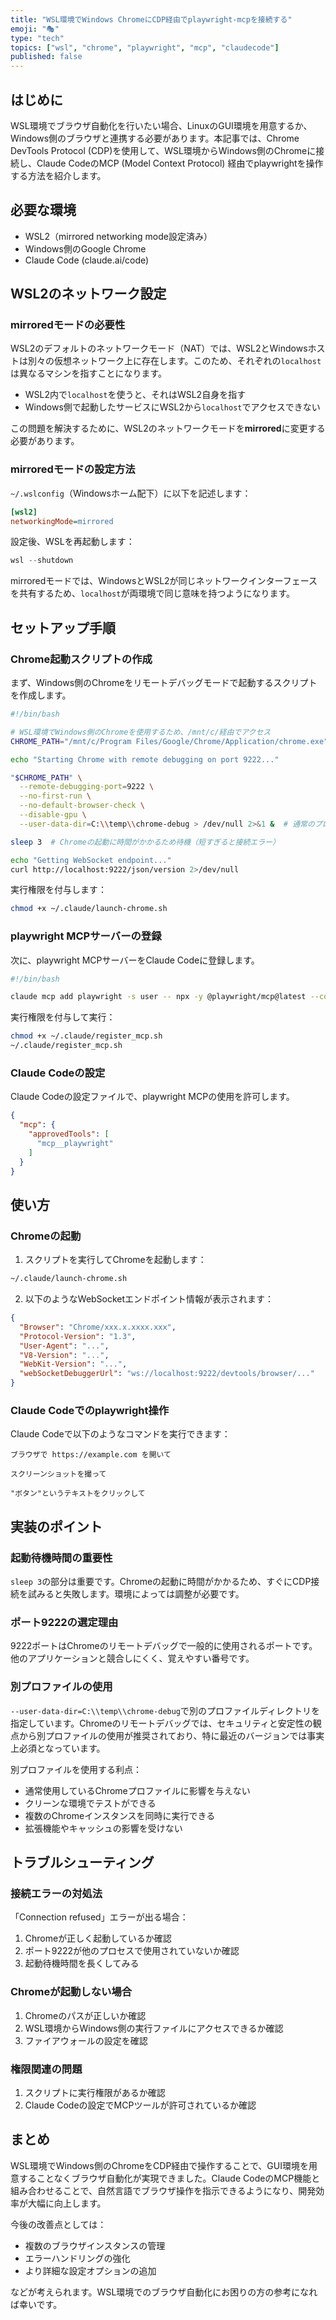 ```yaml
---
title: "WSL環境でWindows ChromeにCDP経由でplaywright-mcpを接続する"
emoji: "🎭"
type: "tech"
topics: ["wsl", "chrome", "playwright", "mcp", "claudecode"]
published: false
---
```


## はじめに

WSL環境でブラウザ自動化を行いたい場合、LinuxのGUI環境を用意するか、Windows側のブラウザと連携する必要があります。本記事では、Chrome DevTools Protocol (CDP)を使用して、WSL環境からWindows側のChromeに接続し、Claude CodeのMCP (Model Context Protocol) 経由でplaywrightを操作する方法を紹介します。

## 必要な環境

- WSL2（mirrored networking mode設定済み）
- Windows側のGoogle Chrome
- Claude Code (claude.ai/code)

## WSL2のネットワーク設定

### mirroredモードの必要性

WSL2のデフォルトのネットワークモード（NAT）では、WSL2とWindowsホストは別々の仮想ネットワーク上に存在します。このため、それぞれの`localhost`は異なるマシンを指すことになります。

- WSL2内で`localhost`を使うと、それはWSL2自身を指す
- Windows側で起動したサービスにWSL2から`localhost`でアクセスできない

この問題を解決するために、WSL2のネットワークモードを**mirrored**に変更する必要があります。

### mirroredモードの設定方法

`~/.wslconfig`（Windowsホーム配下）に以下を記述します：

```ini
[wsl2]
networkingMode=mirrored
```

設定後、WSLを再起動します：

```powershell
wsl --shutdown
```

mirroredモードでは、WindowsとWSL2が同じネットワークインターフェースを共有するため、`localhost`が両環境で同じ意味を持つようになります。

## セットアップ手順

### Chrome起動スクリプトの作成

まず、Windows側のChromeをリモートデバッグモードで起動するスクリプトを作成します。

```bash:~/.claude/launch-chrome.sh
#!/bin/bash

# WSL環境でWindows側のChromeを使用するため、/mnt/c/経由でアクセス
CHROME_PATH="/mnt/c/Program Files/Google/Chrome/Application/chrome.exe"

echo "Starting Chrome with remote debugging on port 9222..."

"$CHROME_PATH" \
  --remote-debugging-port=9222 \
  --no-first-run \
  --no-default-browser-check \
  --disable-gpu \
  --user-data-dir=C:\\temp\\chrome-debug > /dev/null 2>&1 &  # 通常のプロファイルと干渉しないよう別ディレクトリを使用

sleep 3  # Chromeの起動に時間がかかるため待機（短すぎると接続エラー）

echo "Getting WebSocket endpoint..."
curl http://localhost:9222/json/version 2>/dev/null
```

実行権限を付与します：

```bash
chmod +x ~/.claude/launch-chrome.sh
```

### playwright MCPサーバーの登録

次に、playwright MCPサーバーをClaude Codeに登録します。

```bash:~/.claude/register_mcp.sh
#!/bin/bash

claude mcp add playwright -s user -- npx -y @playwright/mcp@latest --cdp-endpoint http://localhost:9222
```

実行権限を付与して実行：

```bash
chmod +x ~/.claude/register_mcp.sh
~/.claude/register_mcp.sh
```

### Claude Codeの設定

Claude Codeの設定ファイルで、playwright MCPの使用を許可します。

```json:~/.claude/settings.json
{
  "mcp": {
    "approvedTools": [
      "mcp__playwright"
    ]
  }
}
```

## 使い方

### Chromeの起動

1. スクリプトを実行してChromeを起動します：

```bash
~/.claude/launch-chrome.sh
```

2. 以下のようなWebSocketエンドポイント情報が表示されます：

```json
{
  "Browser": "Chrome/xxx.x.xxxx.xxx",
  "Protocol-Version": "1.3",
  "User-Agent": "...",
  "V8-Version": "...",
  "WebKit-Version": "...",
  "webSocketDebuggerUrl": "ws://localhost:9222/devtools/browser/..."
}
```

### Claude Codeでのplaywright操作

Claude Codeで以下のようなコマンドを実行できます：

```
ブラウザで https://example.com を開いて
```

```
スクリーンショットを撮って
```

```
"ボタン"というテキストをクリックして
```

## 実装のポイント

### 起動待機時間の重要性

`sleep 3`の部分は重要です。Chromeの起動に時間がかかるため、すぐにCDP接続を試みると失敗します。環境によっては調整が必要です。

### ポート9222の選定理由

9222ポートはChromeのリモートデバッグで一般的に使用されるポートです。他のアプリケーションと競合しにくく、覚えやすい番号です。

### 別プロファイルの使用

`--user-data-dir=C:\\temp\\chrome-debug`で別のプロファイルディレクトリを指定しています。Chromeのリモートデバッグでは、セキュリティと安定性の観点から別プロファイルの使用が推奨されており、特に最近のバージョンでは事実上必須となっています。

別プロファイルを使用する利点：
- 通常使用しているChromeプロファイルに影響を与えない
- クリーンな環境でテストができる
- 複数のChromeインスタンスを同時に実行できる
- 拡張機能やキャッシュの影響を受けない

## トラブルシューティング

### 接続エラーの対処法

「Connection refused」エラーが出る場合：
1. Chromeが正しく起動しているか確認
2. ポート9222が他のプロセスで使用されていないか確認
3. 起動待機時間を長くしてみる

### Chromeが起動しない場合

1. Chromeのパスが正しいか確認
2. WSL環境からWindows側の実行ファイルにアクセスできるか確認
3. ファイアウォールの設定を確認

### 権限関連の問題

1. スクリプトに実行権限があるか確認
2. Claude Codeの設定でMCPツールが許可されているか確認

## まとめ

WSL環境でWindows側のChromeをCDP経由で操作することで、GUI環境を用意することなくブラウザ自動化が実現できました。Claude CodeのMCP機能と組み合わせることで、自然言語でブラウザ操作を指示できるようになり、開発効率が大幅に向上します。

今後の改善点としては：
- 複数のブラウザインスタンスの管理
- エラーハンドリングの強化
- より詳細な設定オプションの追加

などが考えられます。WSL環境でのブラウザ自動化にお困りの方の参考になれば幸いです。
